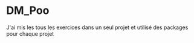 # DM_Poo
J'ai mis les tous les exercices dans un seul projet et utilisé des packages pour chaque projet
